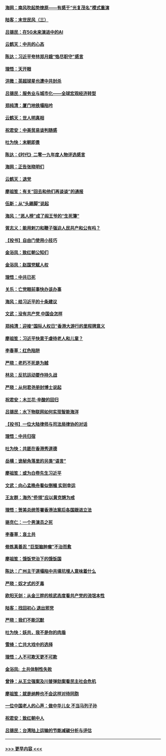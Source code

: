 #### [海网：南风吹起势燎原——有感于“光复茂名”模式重演](../pages/nsc993/n11732308.md?t=12200044) 
#### [陆客：末世民风（三）](../pages/nsc993/n11732211.md?t=12200044) 
#### [吕锡民：在5G未来演进中的AI](../pages/nsc993/n11730010.md?t=12200044) 
#### [云鹤天：中共的心态](../pages/nsc993/n11729906.md?t=12200044) 
#### [陈达：习近平夸林郑月娥“恪尽职守”感言](../pages/nsc993/n11729881.md?t=12200044) 
#### [理悟：天开眼](../pages/nsc993/n11729699.md?t=12200044) 
#### [洪微：英超球星也遭中共封杀](../pages/nsc993/n11727243.md?t=12200044) 
#### [吕锡民：服务业与城市化——全球宏观经济转型](../pages/nsc993/n11725845.md?t=12200044) 
#### [郑纯清：厦门地铁塌陷吟](../pages/nsc993/n11725813.md?t=12200044) 
#### [云鹤天：世人明真相](../pages/nsc993/n11725621.md?t=12200044) 
#### [祝君安：中美贸易谈判随感](../pages/nsc993/n11725609.md?t=12200044) 
#### [吐为快：末朝即景](../pages/nsc993/n11723365.md?t=12200044) 
#### [陈达：《时代》二零一九年度人物评选感言](../pages/nsc993/n11723337.md?t=12200044) 
#### [海网：正告张晓明们](../pages/nsc993/n11723228.md?t=12200044) 
#### [云鹤天：退党](../pages/nsc993/n11723056.md?t=12200044) 
#### [廖祖笙：有关“回去和他们再谈谈”的通报](../pages/nsc993/n11722442.md?t=12200044) 
#### [伍新：从“头踢脚”说起](../pages/nsc993/n11722429.md?t=12200044) 
#### [海风：“恶人榜”成了阎王爷的“生死簿”](../pages/nsc993/n11722272.md?t=12200044) 
#### [胥志义：能用剌刀和鞭子强迫人民共产和公有吗？](../pages/nsc993/n11720569.md?t=12200044) 
#### [【投书】自由门使用小技巧](../pages/nsc993/n11720180.md?t=12200044) 
#### [金浴凤：致红朝公知们](../pages/nsc993/n11720563.md?t=12200044) 
#### [金浴凤：赵国党赋人权](../pages/nsc993/n11720533.md?t=12200044) 
#### [理悟：中共已死](../pages/nsc993/n11720233.md?t=12200044) 
#### [关乐：亡党眼前事快办该办事](../pages/nsc993/n11719160.md?t=12200044) 
#### [海风：给习近平的十条建议](../pages/nsc993/n11717616.md?t=12200044) 
#### [文武：没有共产党 中国会怎样](../pages/nsc993/n11717584.md?t=12200044) 
#### [郑纯清：迎接“国际人权日”香港大游行的里程牌意义](../pages/nsc993/n11717417.md?t=12200044) 
#### [廖祖笙：习近平快意于虐待老人和儿童？](../pages/nsc993/n11715313.md?t=12200044) 
#### [李春草：红色陷阱](../pages/nsc993/n11715029.md?t=12200044) 
#### [严晓：老朽不死是为贼](../pages/nsc993/n11712910.md?t=12200044) 
#### [林忌：反抗运动要作持久战](../pages/nsc993/n11712623.md?t=12200044) 
#### [严晓：从何君尧册封博士说起](../pages/nsc993/n11712465.md?t=12200044) 
#### [祝君安：木兰花·辛酸的回归](../pages/nsc993/n11712381.md?t=12200044) 
#### [吕锡民：水下物联网如何实现智能海洋](../pages/nsc993/n11711158.md?t=12200044) 
#### [【投书】一位大陆律师与司法局律协的对话](../pages/nsc993/n11709675.md?t=12200044) 
#### [理悟：中共归宿](../pages/nsc993/n11710059.md?t=12200044) 
#### [吐为快：共匪在香港秀道德](../pages/nsc993/n11709979.md?t=12200044) 
#### [岳横：诡秘角落里的另类“语言”](../pages/nsc993/n11709792.md?t=12200044) 
#### [廖祖笙：或为白卷先生习近平](../pages/nsc993/n11708330.md?t=12200044) 
#### [文武：向心孟晚舟看似倒楣 实则幸运](../pages/nsc993/n11708236.md?t=12200044) 
#### [王友群：海外“侨领”应以黄克锵为戒](../pages/nsc993/n11706176.md?t=12200044) 
#### [理悟：贺美总统签署香港法案后各国跟进立法](../pages/nsc993/n11706853.md?t=12200044) 
#### [骆克仁：一个男演员之死](../pages/nsc993/n11706677.md?t=12200044) 
#### [李春草：哀土共](../pages/nsc993/n11706255.md?t=12200044) 
#### [修炼真善忍 “巨型脑肿瘤”不治而愈](../pages/nsc993/n11705340.md?t=12200044) 
#### [廖祖笙：饿饭党治下的饿饭国](../pages/nsc993/n11705085.md?t=12200044) 
#### [陈达：广州主干道塌陷中共填坑埋人意味着什么](../pages/nsc993/n11705046.md?t=12200044) 
#### [严晓：奴才式的歹毒](../pages/nsc993/n11704826.md?t=12200044) 
#### [欧阳天剑：从金三胖的核武态度看共产党的流氓本性](../pages/nsc993/n11702238.md?t=12200044) 
#### [陆客：找回初心 退出邪党](../pages/nsc993/n11702213.md?t=12200044) 
#### [严晓：我们不能沉默](../pages/nsc993/n11702110.md?t=12200044) 
#### [吐为快：妖共，我不是你的肉盾](../pages/nsc993/n11701366.md?t=12200044) 
#### [雪绮：亡共大戏中的选择](../pages/nsc993/n11699922.md?t=12200044) 
#### [理悟：人不可欺天更不可欺](../pages/nsc993/n11699657.md?t=12200044) 
#### [金浴凤:  土共体制性失败](../pages/nsc993/n11699361.md?t=12200044) 
#### [曾铮：从王立强案及川普弹劾案看民主社会危机](../pages/nsc993/n11699318.md?t=12200044) 
#### [廖祖笙：就是纳粹也不会这样对待同胞](../pages/nsc993/n11697658.md?t=12200044) 
#### [一位中国老人的心声：做中华儿女 不当马列子孙](../pages/nsc993/n11697525.md?t=12200044) 
#### [祝君安：致红朝中人](../pages/nsc993/n11697518.md?t=12200044) 
#### [吕锡民：台湾陆上运输的节能减碳分析与评估](../pages/nsc993/n11694983.md?t=12200044) 

----
#### [ >>> 更早内容 <<< ](../indexes/nsc993-earlier.md)
